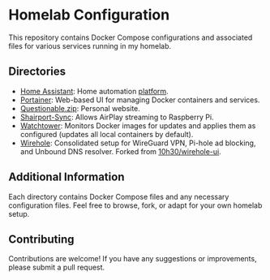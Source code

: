 # Homelab Configuration

This repository contains Docker Compose configurations and associated files for various services running in my homelab.

## Directories
- [Home Assistant](https://github.com/OptimoSupreme/homelab/tree/main/home_assistant): Home automation [platform](https://www.home-assistant.io/).
- [Portainer](https://github.com/OptimoSupreme/homelab/tree/main/portainer): Web-based UI for managing Docker containers and services.
- [Questionable.zip](https://github.com/OptimoSupreme/homelab/tree/main/questionable.zip): Personal website.
- [Shairport-Sync](https://github.com/OptimoSupreme/homelab/tree/main/shairport-sync): Allows AirPlay streaming to Raspberry Pi.
- [Watchtower](https://github.com/OptimoSupreme/homelab/tree/main/watchtower): Monitors Docker images for updates and applies them as configured (updates all local containers by default).
- [Wirehole](https://github.com/OptimoSupreme/homelab/tree/main/wirehole): Consolidated setup for WireGuard VPN, Pi-hole ad blocking, and Unbound DNS resolver. Forked from [10h30/wirehole-ui](https://github.com/10h30/wirehole-ui).

## Additional Information

Each directory contains Docker Compose files and any necessary configuration files. Feel free to browse, fork, or adapt for your own homelab setup.

## Contributing

Contributions are welcome! If you have any suggestions or improvements, please submit a pull request.
